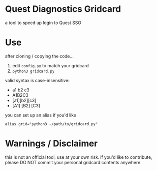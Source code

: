 # Quest Diagnostics Gridcard
a tool to speed up login to Quest SSO

# Use
after cloning / copying the code...
1. edit `config.py` to match your gridcard
2. `python3 gridcard.py`

valid syntax is case-insensitive:
- a1 b2 c3
- A1B2C3
- [a1][b2][c3]
- [A1] [B2] [C3]

you can set up an alias if you'd like

`alias grid="python3 ~/path/to/gridcard.py"`

# Warnings / Disclaimer
this is not an official tool, use at your own risk.
if you'd like to contribute, please DO NOT commit your
personal gridcard contents anywhere.
